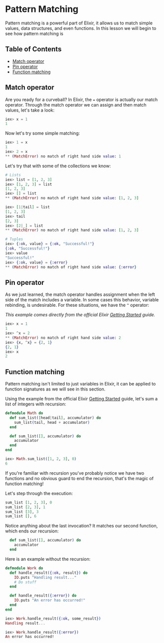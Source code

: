 # Pattern Matching

Pattern matching is a powerful part of Elixir, it allows us to match simple values, data structures, and even functions.  In this lesson we will begin to see how pattern matching is 

## Table of Contents

- [Match operator](#match-operator)
- [Pin operator](#pin-operator)
- [Function matching](#function-matching)

## Match operator

Are you ready for a curveball?  In Elixir, the `=` operator is actually our match operator.  Through the match operator we can assign and then match values, let's take a look:

```elixir
iex> x = 1
1
```

Now let's try some simple matching:

```elixir
iex> 1 = x
1
iex> 2 = x
** (MatchError) no match of right hand side value: 1
```

Let's try that with some of the collections we know:

```elixir
# Lists
iex> list = [1, 2, 3]
iex> [1, 2, 3] = list
[1, 2, 3]
iex> [] = list
** (MatchError) no match of right hand side value: [1, 2, 3]

iex> [1|tail] = list
[1, 2, 3]
iex> tail
[2, 3]
iex> [2|_] = list
** (MatchError) no match of right hand side value: [1, 2, 3]

# Tuples
iex> {:ok, value} = {:ok, "Successful!"}
{:ok, "Successful!"}
iex> value
"Successful!"
iex> {:ok, value} = {:error}
** (MatchError) no match of right hand side value: {:error}
```

## Pin operator

As we just learned, the match operator handles assignment when the left side of the match includes a variable.  In some cases this behavior, variable rebinding, is undesirable.  For these situations, we have the `^` operator:

_This example comes directly from the official Elixir [Getting Started](http://elixir-lang.org/getting-started/pattern-matching.html) guide._

```elixir
iex> x = 1
1
iex> ^x = 2
** (MatchError) no match of right hand side value: 2
iex> {x, ^x} = {2, 1}
{2, 1}
iex> x
2
```

## Function matching

Pattern matching isn't limited to just variables in Elixir, it can be applied to function signatures as we will see in this section.

Using the example from the official Elixir [Getting Started](http://elixir-lang.org/getting-started/recursion.html) guide, let's sum a list of integers with recursion:

```elixir
defmodule Math do
  def sum_list([head|tail], accumulator) do
    sum_list(tail, head + accumulator)
  end

  def sum_list([], accumulator) do
    accumulator
  end
end

iex> Math.sum_list([1, 2, 3], 0)
6
```

If you're familiar with recursion you've probably notice we have two functions and no obvious guard to end the recursion, that's the magic of function matching!

Let's step through the execution:

```elixir
sum_list [1, 2, 3], 0
sum_list [2, 3], 1
sum_list [3], 3
sum_list [], 6
```

Notice anything about the last invocation?  It matches our second function, which ends our recursion:

```elixir
  def sum_list([], accumulator) do
    accumulator
  end
```

Here is an example without the recursion:

```elixir
defmodule Work do
  def handle_result({:ok, result}) do
    IO.puts "Handling result..."
    # Do stuff
  end

  def handle_result({:error}) do
    IO.puts "An error has occurred!"
  end
end

iex> Work.handle_result({:ok, some_result})
Handling result...

iex> Work.handle_result({:error})
An error has occurred!

```